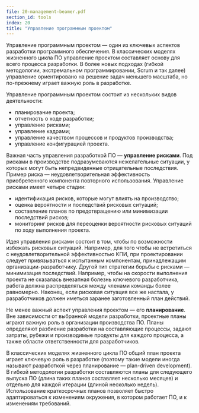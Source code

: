 ```yaml
---
file: 20-management-beamer.pdf
section_id: tools
index: 20
title: "Управление программным проектом"
---
```


Управление программным проектом — один из ключевых аспектов разработки
программного обеспечения. В классических моделях жизненного цикла ПО управление
проектом составляет основу для всего процесса разработки. В более новых подходах
(гибкой методологии, экстремальном программировании, Scrum и так далее)
управление ориентировано на решение задач меньшего масштаба, но по-прежнему
играет важную роль в разработке.

Управление программным проектом состоит из нескольких видов деятельности:

* планирование проекта;
* отчетность о ходе разработки;
* управление рисками;
* управление кадрами;
* управление качеством процессов и продуктов производства;
* управление конфигурацией проекта.

Важная часть управления разработкой ПО — **управление рисками**. Под рисками
в производстве подразумеваются нежелательные ситуации, у которых могут быть непредвиденные
отрицательные последствия. Пример риска — неудовлетворительная эффективность приобретенного
компонента повторного использования. Управление рисками имеет четыре стадии:

* идентификация рисков, которые могут влиять на производство;
* оценка вероятности и последствий рисковых ситуаций;
* составление планов по предотвращению или минимизации последствий рисков;
* мониторинг рисков для переоценки вероятности рисковых ситуаций по ходу
  выполнения проекта.

Идея управления рисками состоит в том, чтобы по возможности избежать рисковых ситуаций.
Например, для того чтобы не встретиться с неудовлетворительной эффективностью КПИ,
при проектировании следует привязываться к испытанным компонентам, принадлежащим
организации-разработчику. Другой тип стратегии борьбы с рисками — минимизация последствий.
Например, чтобы на скорости выполнения проекта не сказалась внезапная болезнь
ключевого разработчика, работа должна распределяться между членами команды более
равномерно. Наконец, если рисковая ситуация все же настала, у разработчиков должен
иметься заранее заготовленный план действий.

Не менее важный аспект управления проектом — его **планирование**. Вне зависимости
от выбранной модели разработки, проектные планы играют важную роль в организации
производства ПО. Планы определяют разбиение разработки на составляющие процессы,
задают затраты, рубежи и производимые продукты для каждого процесса,
а также области ответственности для разработчиков.

В классических моделях жизненного цикла ПО общий план проекта играет ключевую роль
в разработке (поэтому такие модели иногда называют разработкой через планирование
— plan-driven development). В гибкой методологии разработки составляются планы
для следующего выпуска ПО (длина таких планов составляет несколько месяцев)
и отдельно для каждой итерации (длиной несколько недель). Использование краткосрочных
планов позволяет быстро адаптироваться к изменениям окружения, в котором работает
ПО, и к изменениям требований.

